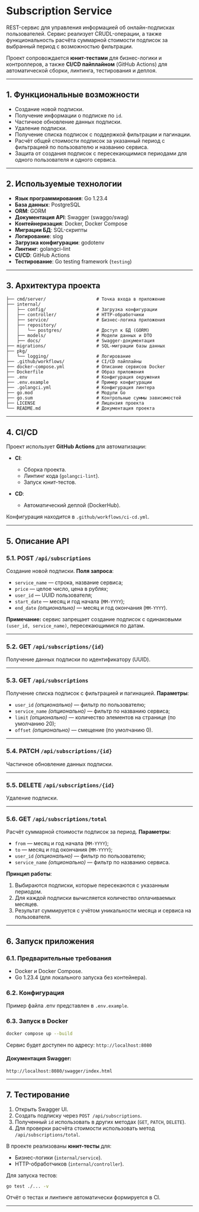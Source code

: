 # Subscription Service

REST-сервис для управления информацией об онлайн-подписках пользователей.
Сервис реализует CRUDL-операции, а также функциональность расчёта суммарной стоимости подписок за выбранный период с возможностью фильтрации.

Проект сопровождается **юнит-тестами** для бизнес-логики и контроллеров, а также **CI/CD пайплайном** (GitHub Actions) для автоматической сборки, линтинга, тестирования и деплоя.

---

## 1. Функциональные возможности

* Создание новой подписки.
* Получение информации о подписке по `id`.
* Частичное обновление данных подписки.
* Удаление подписки.
* Получение списка подписок с поддержкой фильтрации и пагинации.
* Расчёт общей стоимости подписок за указанный период с фильтрацией по пользователю и названию сервиса.
* Защита от создания подписок с пересекающимися периодами для одного пользователя и одного сервиса.

---

## 2. Используемые технологии

* **Язык программирования**: Go 1.23.4
* **База данных**: PostgreSQL
* **ORM**: GORM
* **Документация API**: Swagger (swaggo/swag)
* **Контейнеризация**: Docker, Docker Compose
* **Миграции БД**: SQL-скрипты
* **Логирование**: slog
* **Загрузка конфигурации**: godotenv
* **Линтинг**: golangci-lint
* **CI/CD**: GitHub Actions
* **Тестирование**: Go testing framework (`testing`)

---

## 3. Архитектура проекта

```
├── cmd/server/                   # Точка входа в приложение
├── internal/
│   ├── config/                   # Загрузка конфигурации
│   ├── controller/               # HTTP-обработчики
│   ├── service/                  # Бизнес-логика приложения
│   ├── repository/
│   │   └── postgres/             # Доступ к БД (GORM)
│   ├── models/                   # Модели данных и DTO
│   ├── docs/                     # Swagger-документация
├── migrations/                   # SQL-миграции базы данных
├── pkg/
│   └── logging/                  # Логирование
├── .github/workflows/            # CI/CD пайплайны
├── docker-compose.yml            # Описание сервисов Docker
├── Dockerfile                    # Образ приложения
├── .env                          # Конфигурация окружения
├── .env.example                  # Пример конфигурации
├── .golangci.yml                 # Конфигурация линтера
├── go.mod                        # Модули Go
├── go.sum                        # Контрольные суммы зависимостей
├── LICENSE                       # Лицензия проекта
└── README.md                     # Документация проекта

```

---
## 4. CI/CD

Проект использует **GitHub Actions** для автоматизации:

* **CI**:

  * Сборка проекта.
  * Линтинг кода (`golangci-lint`).
  * Запуск юнит-тестов.

* **CD**:

  * Автоматический деплой (DockerHub).

Конфигурация находится в `.github/workflows/ci-cd.yml`.

---


## 5. Описание API

### 5.1. POST `/api/subscriptions`

Создание новой подписки.
**Поля запроса**:

* `service_name` — строка, название сервиса;
* `price` — целое число, цена в рублях;
* `user_id` — UUID пользователя;
* `start_date` — месяц и год начала (`MM-YYYY`);
* `end_date` *(опционально)* — месяц и год окончания (`MM-YYYY`).

**Примечание:** сервис запрещает создание подписок с одинаковыми `(user_id, service_name)`, пересекающимися по датам.

---

### 5.2. GET `/api/subscriptions/{id}`

Получение данных подписки по идентификатору (UUID).

---

### 5.3. GET `/api/subscriptions`

Получение списка подписок с фильтрацией и пагинацией.
**Параметры**:

* `user_id` *(опционально)* — фильтр по пользователю;
* `service_name` *(опционально)* — фильтр по названию сервиса;
* `limit` *(опционально)* — количество элементов на странице (по умолчанию 20);
* `offset` *(опционально)* — смещение (по умолчанию 0).

---

### 5.4. PATCH `/api/subscriptions/{id}`

Частичное обновление данных подписки.

---

### 5.5. DELETE `/api/subscriptions/{id}`

Удаление подписки.

---

### 5.6. GET `/api/subscriptions/total`

Расчёт суммарной стоимости подписок за период.
**Параметры**:

* `from` — месяц и год начала (`MM-YYYY`);
* `to` — месяц и год окончания (`MM-YYYY`);
* `user_id` *(опционально)* — фильтр по пользователю;
* `service_name` *(опционально)* — фильтр по названию сервиса.

**Принцип работы**:

1. Выбираются подписки, которые пересекаются с указанным периодом.
2. Для каждой подписки вычисляется количество оплачиваемых месяцев.
3. Результат суммируется с учётом уникальности месяца и сервиса на пользователя.

---

## 6. Запуск приложения

### 6.1. Предварительные требования

* Docker и Docker Compose.
* Go 1.23.4 (для локального запуска без контейнера).

### 6.2. Конфигурация

Пример файла .env представлен в `.env.example`.

### 6.3. Запуск в Docker

```bash
docker compose up --build
```

Сервис будет доступен по адресу:
`http://localhost:8080`

#### Документация Swagger:
`http://localhost:8080/swagger/index.html`

---

## 7. Тестирование

1. Открыть Swagger UI.
2. Создать подписку через `POST /api/subscriptions`.
3. Полученный `id` использовать в других методах (`GET`, `PATCH`, `DELETE`).
4. Для проверки расчёта стоимости использовать метод `/api/subscriptions/total`.

В проекте реализованы **юнит-тесты** для:

* Бизнес-логики (`internal/service`).
* HTTP-обработчиков (`internal/controller`).

Для запуска тестов:

```bash
go test ./... -v
```

Отчёт о тестах и линтинге автоматически формируется в CI.

---
